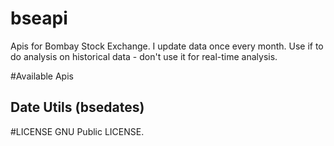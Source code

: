 # bseapi
Apis for Bombay Stock Exchange. I update data once every month. Use if to do analysis on historical data - don't use it for real-time analysis.

#Available Apis

## Date Utils (bsedates)

#LICENSE
GNU Public LICENSE.
